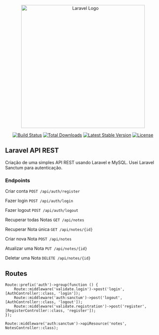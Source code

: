 <p align="center"><a href="https://laravel.com" target="_blank"><img src="https://raw.githubusercontent.com/laravel/art/master/logo-lockup/5%20SVG/2%20CMYK/1%20Full%20Color/laravel-logolockup-cmyk-red.svg" width="400" alt="Laravel Logo"></a></p>

<p align="center">
<a href="https://github.com/laravel/framework/actions"><img src="https://github.com/laravel/framework/workflows/tests/badge.svg" alt="Build Status"></a>
<a href="https://packagist.org/packages/laravel/framework"><img src="https://img.shields.io/packagist/dt/laravel/framework" alt="Total Downloads"></a>
<a href="https://packagist.org/packages/laravel/framework"><img src="https://img.shields.io/packagist/v/laravel/framework" alt="Latest Stable Version"></a>
<a href="https://packagist.org/packages/laravel/framework"><img src="https://img.shields.io/packagist/l/laravel/framework" alt="License"></a>
</p>

## Laravel API REST
Criação de uma simples API REST usando Laravel e MySQL.
Usei Laravel Sanctum para autenticação.

### Endpoints
Criar conta ``` POST /api/auth/register ```

Fazer login ``` POST /api/auth/login ```

Fazer logout ``` POST /api/auth/logout ```

Recuperar todas Notas ``` GET /api/notes ```

Recuperar Nota única ``` GET /api/notes/{id} ```

Criar nova Nota ``` POST /api/notes ```

Atualizar uma Nota ``` PUT /api/notes/{id} ```

Deletar uma Nota ``` DELETE /api/notes/{id} ```

## Routes
```
Route::prefix('auth')->group(function () {
    Route::middleware('validate.login')->post('login', [AuthController::class, 'login']);
    Route::middleware('auth:sanctum')->post('logout', [AuthController::class, 'logout']);
    Route::middleware('validate.registration')->post('register', [RegisterController::class, 'register']);
});

Route::middleware('auth:sanctum')->apiResource('notes', NotesController::class);

```
